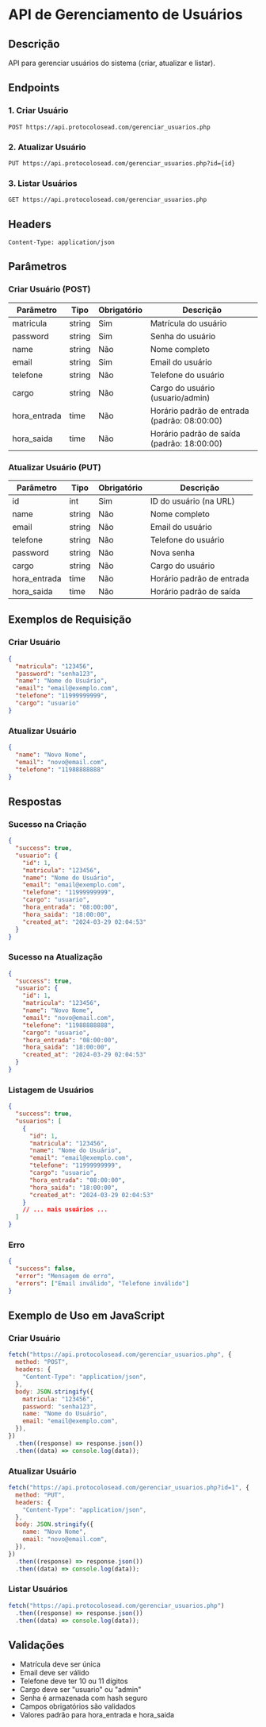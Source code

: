 # API de Gerenciamento de Usuários

## Descrição

API para gerenciar usuários do sistema (criar, atualizar e listar).

## Endpoints

### 1. Criar Usuário

```
POST https://api.protocolosead.com/gerenciar_usuarios.php
```

### 2. Atualizar Usuário

```
PUT https://api.protocolosead.com/gerenciar_usuarios.php?id={id}
```

### 3. Listar Usuários

```
GET https://api.protocolosead.com/gerenciar_usuarios.php
```

## Headers

```
Content-Type: application/json
```

## Parâmetros

### Criar Usuário (POST)

| Parâmetro    | Tipo   | Obrigatório | Descrição                                    |
| ------------ | ------ | ----------- | -------------------------------------------- |
| matricula    | string | Sim         | Matrícula do usuário                         |
| password     | string | Sim         | Senha do usuário                             |
| name         | string | Não         | Nome completo                                |
| email        | string | Sim         | Email do usuário                             |
| telefone     | string | Não         | Telefone do usuário                          |
| cargo        | string | Não         | Cargo do usuário (usuario/admin)             |
| hora_entrada | time   | Não         | Horário padrão de entrada (padrão: 08:00:00) |
| hora_saida   | time   | Não         | Horário padrão de saída (padrão: 18:00:00)   |

### Atualizar Usuário (PUT)

| Parâmetro    | Tipo   | Obrigatório | Descrição                 |
| ------------ | ------ | ----------- | ------------------------- |
| id           | int    | Sim         | ID do usuário (na URL)    |
| name         | string | Não         | Nome completo             |
| email        | string | Não         | Email do usuário          |
| telefone     | string | Não         | Telefone do usuário       |
| password     | string | Não         | Nova senha                |
| cargo        | string | Não         | Cargo do usuário          |
| hora_entrada | time   | Não         | Horário padrão de entrada |
| hora_saida   | time   | Não         | Horário padrão de saída   |

## Exemplos de Requisição

### Criar Usuário

```json
{
  "matricula": "123456",
  "password": "senha123",
  "name": "Nome do Usuário",
  "email": "email@exemplo.com",
  "telefone": "11999999999",
  "cargo": "usuario"
}
```

### Atualizar Usuário

```json
{
  "name": "Novo Nome",
  "email": "novo@email.com",
  "telefone": "11988888888"
}
```

## Respostas

### Sucesso na Criação

```json
{
  "success": true,
  "usuario": {
    "id": 1,
    "matricula": "123456",
    "name": "Nome do Usuário",
    "email": "email@exemplo.com",
    "telefone": "11999999999",
    "cargo": "usuario",
    "hora_entrada": "08:00:00",
    "hora_saida": "18:00:00",
    "created_at": "2024-03-29 02:04:53"
  }
}
```

### Sucesso na Atualização

```json
{
  "success": true,
  "usuario": {
    "id": 1,
    "matricula": "123456",
    "name": "Novo Nome",
    "email": "novo@email.com",
    "telefone": "11988888888",
    "cargo": "usuario",
    "hora_entrada": "08:00:00",
    "hora_saida": "18:00:00",
    "created_at": "2024-03-29 02:04:53"
  }
}
```

### Listagem de Usuários

```json
{
  "success": true,
  "usuarios": [
    {
      "id": 1,
      "matricula": "123456",
      "name": "Nome do Usuário",
      "email": "email@exemplo.com",
      "telefone": "11999999999",
      "cargo": "usuario",
      "hora_entrada": "08:00:00",
      "hora_saida": "18:00:00",
      "created_at": "2024-03-29 02:04:53"
    }
    // ... mais usuários ...
  ]
}
```

### Erro

```json
{
  "success": false,
  "error": "Mensagem de erro",
  "errors": ["Email inválido", "Telefone inválido"]
}
```

## Exemplo de Uso em JavaScript

### Criar Usuário

```javascript
fetch("https://api.protocolosead.com/gerenciar_usuarios.php", {
  method: "POST",
  headers: {
    "Content-Type": "application/json",
  },
  body: JSON.stringify({
    matricula: "123456",
    password: "senha123",
    name: "Nome do Usuário",
    email: "email@exemplo.com",
  }),
})
  .then((response) => response.json())
  .then((data) => console.log(data));
```

### Atualizar Usuário

```javascript
fetch("https://api.protocolosead.com/gerenciar_usuarios.php?id=1", {
  method: "PUT",
  headers: {
    "Content-Type": "application/json",
  },
  body: JSON.stringify({
    name: "Novo Nome",
    email: "novo@email.com",
  }),
})
  .then((response) => response.json())
  .then((data) => console.log(data));
```

### Listar Usuários

```javascript
fetch("https://api.protocolosead.com/gerenciar_usuarios.php")
  .then((response) => response.json())
  .then((data) => console.log(data));
```

## Validações

- Matrícula deve ser única
- Email deve ser válido
- Telefone deve ter 10 ou 11 dígitos
- Cargo deve ser "usuario" ou "admin"
- Senha é armazenada com hash seguro
- Campos obrigatórios são validados
- Valores padrão para hora_entrada e hora_saida
